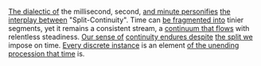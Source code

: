 
[The dialectic of](1/1/2/1/.Existential%20Dialectics) the millisecond, second, [and minute personifies](1/2/2/3/2/3/.Minute) [the interplay between](1/3/1/2/1/1/1/2/.Interactions) "Split-Continuity". Time can [be fragmented into](1/1/3/1/2/2/2/.Fragmentation) tinier segments, yet it remains a consistent stream, a [continuum that flows](1/3/1/1/1/1/1/2/3/2/_Thick-Thin%20Flow) with relentless steadiness. [Our sense of](2/2/2/3/3/_Perception-Judgment) [continuity endures despite](1/2/1/1/1/3/1/2/.Continuity) [the split we](3/3/3/3/1/2/1/2/_Divided%20Kingdom) impose on time. [Every discrete instance](1/1/3/1/1/.Discrete) is an element [of the unending](3/3/3/_Manifestation-Transformation) [procession that time](3/2/3/3/1/3/2/.Coronation) is.

